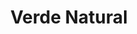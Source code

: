 ---
title: "Verde Natural"
url: /ciudad-autonoma-de-buenos-aires/verde-natural-emilio-lamarca/
shop: carnicero
---
